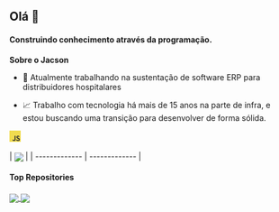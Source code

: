 ## Olá 👋

#### Construindo conhecimento através da programação.

**Sobre o Jacson**

- 💼 Atualmente trabalhando na sustentação de software ERP para distribuidores hospitalares

- 📈 Trabalho com tecnologia há mais de 15 anos na parte de infra, e estou buscando uma transição para desenvolver de forma sólida.


<code><img height="20" alt="javascript" src="https://raw.githubusercontent.com/github/explore/80688e429a7d4ef2fca1e82350fe8e3517d3494d/topics/javascript/javascript.png"></code>
   


| <a href="https://github.com/jacsongoulart/github-readme-stats"><img align="center" src="https://github-readme-stats.vercel.app/api/top-langs/?username=jacsongoulart&layout=compact&theme=buefy&hide_border=true" /></a> |
| ------------- | ------------- |

#### Top Repositories


<a href="https://github.com/jacsongoulart/AppointmentScheduler-Project-Bash_SQL">
  <img align="center" src="https://github-readme-stats.vercel.app/api/pin/?username=jacsongoulart&repo=AppointmentScheduler-Project-Bash_SQL&theme=buefy" />
</a>
<a href="https://github.com/jacsongoulart/Projeto_Calculadora_JS">
  <img align="center" src="https://github-readme-stats.vercel.app/api/pin/?username=jacsongoulart&repo=Projeto_Calculadora_JS&theme=buefy" />
</a>

<!--
**jacsongoulart/jacsongoulart** is a ✨ _special_ ✨ repository because its `README.md` (this file) appears on your GitHub profile.

Here are some ideas to get you started:

- 🔭 I’m currently working on ...
- 🌱 I’m currently learning ...
- 👯 I’m looking to collaborate on ...
- 🤔 I’m looking for help with ...
- 💬 Ask me about ...
- 📫 How to reach me: ...
- 😄 Pronouns: ...
- ⚡ Fun fact: ...
-->
